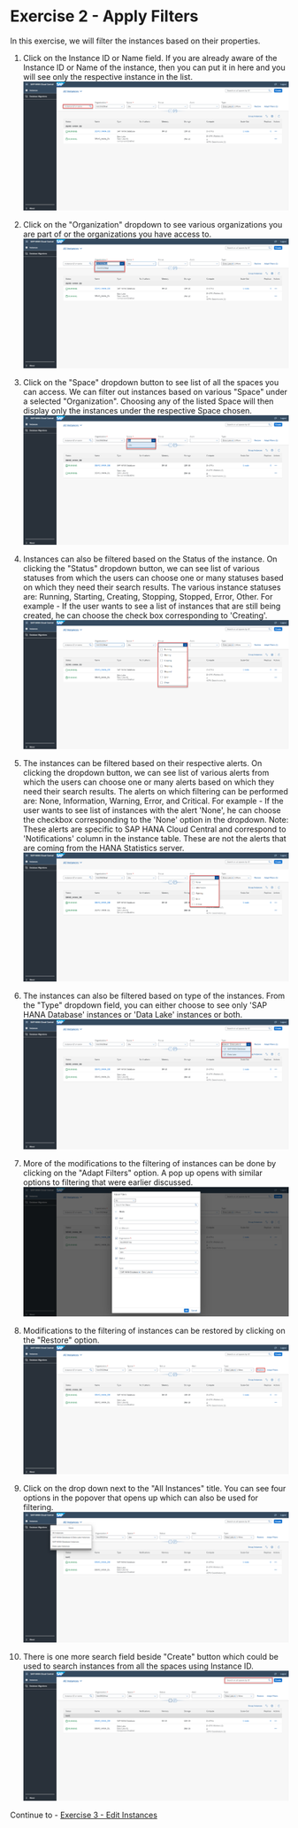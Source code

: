 # Exercise 2 - Apply Filters

In this exercise, we will filter the instances based on their properties.


1. Click on the Instance ID or Name field. If you are already aware of the Instance ID or Name of the instance, then you can put it in here and you will see only the respective instance in the list. 
    <kbd>
    ![](./images/1.png)
    </kbd>
    
2. Click on the "Organization" dropdown to see various organizations you are part of or the organizations you have access to.
    <kbd>
    ![](./images/2.png)
    </kbd>
    
3. Click on the "Space" dropdown button to see list of all the spaces you can access. We can filter out instances based on various "Space" under a selected "Organization". Choosing any of the listed Space will then display only the instances under the respective Space chosen.
    <kbd>
    ![](./images/3.png)
    </kbd>
    
4. Instances can also be filtered based on the Status of the instance. On clicking the "Status" dropdown button, we can see list of various statuses from which the users can choose one or many statuses based on which they need their search results. The various instance statuses are: Running, Starting, Creating, Stopping, Stopped, Error, Other.
For example - If the user wants to see a list of instances that are still being created, he can choose the check box corresponding to 'Creating'. 
    <kbd>
    ![](./images/4.png)
    </kbd>
    
5. The instances can be filtered based on their respective alerts. On clicking the dropdown button, we can see list of various alerts from which the users can choose one or many alerts based on which they need their search results. The alerts on which filtering can be performed are: None, Information, Warning, Error, and Critical. For example - If the user wants to see list of instances with the alert 'None', he can choose the checkbox corresponding to the 'None' option in the dropdown. Note: These alerts are specific to SAP HANA Cloud Central and correspond to 'Notifications' column in the instance table. These are not the alerts that are coming from the HANA Statistics server.
    <kbd>
    ![](./images/5.png)
    </kbd>
    
6. The instances can also be filtered based on type of the instances. From the "Type" dropdown field, you can either choose to see only 'SAP HANA Database' instances or 'Data Lake' instances or both.
    <kbd>
    ![](./images/6.png)
    </kbd>
    
7. More of the modifications to the filtering of instances can be done by clicking on the "Adapt Filters" option. A pop up opens with similar options to filtering that were earlier discussed.
    <kbd>
    ![](./images/7.png)
    </kbd>
    
8. Modifications to the filtering of instances can be restored by clicking on the "Restore" option. 
    <kbd>
    ![](./images/8.png)
    </kbd>
    
9. Click on the drop down next to the "All Instances" title. You can see four options in the popover that opens up which can also be used for filtering.
    <kbd>
    ![](./images/9.png)
    </kbd>
    
10. There is one more search field beside "Create" button which could be used to search instances from all the spaces using Instance ID.
    <kbd>
    ![](./images/10.png)
    </kbd>
    
Continue to - [Exercise 3 - Edit Instances ](../ex_3/README.md)

